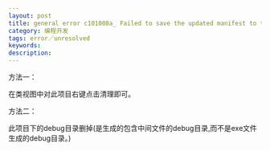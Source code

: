 ```yaml
---
layout: post
title: general error c101008a_ Failed to save the updated manifest to the
category: 编程开发
tags: error／unresolved
keywords: 
description: 
---
```


方法一： 

 在类视图中对此项目右键点击清理即可。

方法二：

此项目下的debug目录删掉(是生成的包含中间文件的debug目录,而不是exe文件生成的debug目录。)

 








